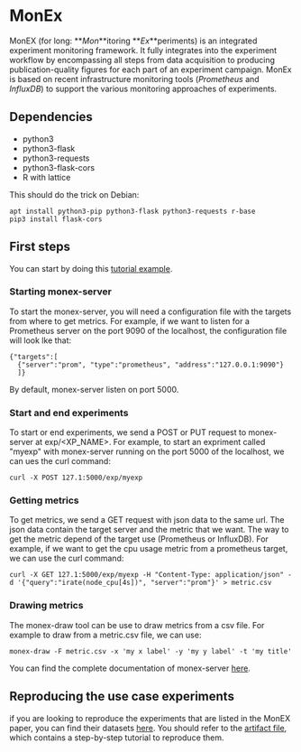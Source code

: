 # MonEx
MonEX (for long: **_Mon_**itoring **_Ex_**periments) is an integrated experiment monitoring framework. It fully integrates into the experiment workflow by encompassing all steps from data acquisition to producing publication-quality figures for each part of an experiment campaign. MonEx is based on recent infrastructure monitoring tools (*Prometheus* and *InfluxDB*) to support the various monitoring approaches of experiments.


## Dependencies
- python3
- python3-flask
- python3-requests
- python3-flask-cors
- R with lattice

This should do the trick on Debian:
```
apt install python3-pip python3-flask python3-requests r-base
pip3 install flask-cors
```
## First steps
You can start by doing this [tutorial example](examples/simple_example/).

### Starting monex-server
To start the monex-server, you will need a configuration file with the targets from where to get metrics. For example, if we want to listen for a Prometheus server on the port 9090 of the localhost, the configuration file will look lke that:
```
{"targets":[
  {"server":"prom", "type":"prometheus", "address":"127.0.0.1:9090"}
  ]}
```
By default, monex-server listen on port 5000.
### Start and end experiments
To start or end experiments, we send a POST or PUT request to monex-server at exp/\<XP\_NAME\>. For example, to start an expriment called "myexp" with monex-server running on the port 5000 of the localhost, we can ues the curl command:
```
curl -X POST 127.1:5000/exp/myexp
```
### Getting metrics
To get metrics, we send a GET request with json data to the same url. The json data contain the target server and the metric that we want. The way to get the metric depend of the target use (Prometheus or InfluxDB). For example, if we want to get the cpu usage metric from a prometheus target, we can use the curl command:
```
curl -X GET 127.1:5000/exp/myexp -H "Content-Type: application/json" -d '{"query":"irate(node_cpu[4s])", "server":"prom"}' > metric.csv
```

### Drawing metrics
The monex-draw tool can be use to draw metrics from a csv file. For example to draw from a metric.csv file, we can use:
```
monex-draw -F metric.csv -x 'my x label' -y 'my y label' -t 'my title'
```

You can find the complete documentation of monex-server [here](doc/monex-server.txt).

## Reproducing the use case experiments
if you are looking to reproduce the experiments that are listed in the MonEX paper, you can find their datasets [here](Artifacts_and_datasets). You should refer to the 
[artifact file](Artifacts_and_datasets/artifacts.pdf), which contains a step-by-step tutorial to reproduce them. 

